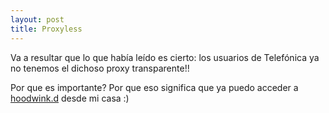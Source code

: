 ```yaml
---
layout: post
title: Proxyless
---
```


Va a resultar que lo que había leído es cierto: los usuarios de Telefónica ya no tenemos el dichoso proxy transparente!!

Por que es importante? Por que eso significa que ya puedo acceder a [hoodwink.d](http://hoodwink.d) desde mi casa :)
